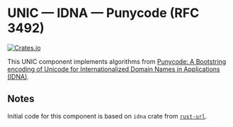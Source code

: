 # UNIC — IDNA — Punycode (RFC 3492)

[![Crates.io](https://img.shields.io/crates/v/unic-idna-punycode.svg)](https://crates.io/crates/unic-idna-punycode)

This UNIC component implements algorithms from [Punycode: A Bootstring encoding
of Unicode for Internationalized Domain Names in Applications
(IDNA)](https://tools.ietf.org/html/rfc3492).

## Notes

Initial code for this component is based on `idna` crate from
[`rust-url`](https://github.com/servo/rust-url).
